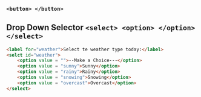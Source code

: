 ### `<button> </button>`



## Drop Down Selector `<select> <option> </option>  </select>`
 
```html
<label for="weather">Select te weather type today:</label>
<selct id="weather">
	<option value = "">--Make a Choice---</option>
	<option value = "sunny">Sunny</option>
	<option value = "rainy">Rainy</option>
	<option value = "snowing">Snowing</option>
	<option value = "overcast">Overcast</option>
</select>

```